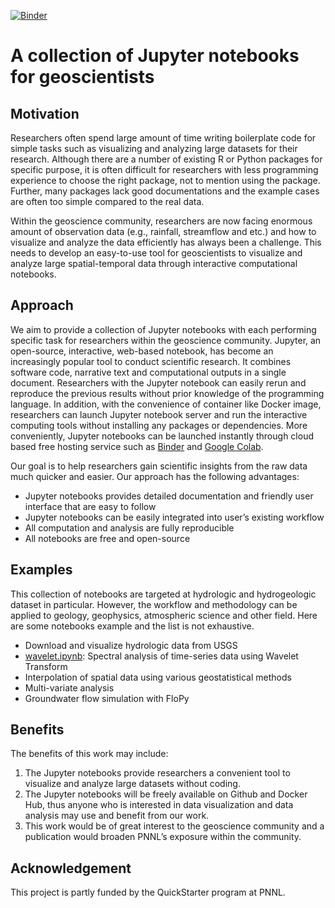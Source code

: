[![Binder](https://mybinder.org/badge_logo.svg)](https://mybinder.org/v2/gh/pinshuai/jupyter-for-geoscience/master?urlpath=lab/tree/notebooks/index.ipynb)

# A collection of Jupyter notebooks for geoscientists

## Motivation

Researchers often spend large amount of time writing boilerplate code for simple tasks such as visualizing and analyzing large datasets for their research. Although there are a number of existing R or Python packages for specific purpose, it is often difficult for researchers with less programming experience to choose the right package, not to mention using the package. Further, many packages lack good documentations and the example cases are often too simple compared to the real data. 

Within the geoscience community, researchers are now facing enormous amount of observation data (e.g., rainfall, streamflow and etc.) and how to visualize and analyze the data efficiently has always been a challenge. This needs to develop an easy-to-use tool for geoscientists to visualize and analyze large spatial-temporal data through interactive computational notebooks.

## Approach
We aim to provide a collection of Jupyter notebooks with each performing specific task for researchers within the geoscience community. Jupyter, an open-source, interactive, web-based notebook, has become an increasingly popular tool to conduct scientific research. It combines software code, narrative text and computational outputs in a single document. Researchers with the Jupyter notebook can easily rerun and reproduce the previous results without prior knowledge of the programming language. In addition, with the convenience of container like Docker image, researchers can launch Jupyter notebook server and run the interactive computing tools without installing any packages or dependencies. More conveniently, Jupyter notebooks can be launched instantly through cloud based free hosting service such as [Binder](mybinder.org) and [Google Colab](colab.research.google.com).

Our goal is to help researchers gain scientific insights from the raw data much quicker and easier. Our approach has the following advantages:

- Jupyter notebooks provides detailed documentation and friendly user interface that are easy to follow 
- Jupyter notebooks can be easily integrated into user’s existing workflow
- All computation and analysis are fully reproducible
- All notebooks are free and open-source

## Examples
This collection of notebooks are targeted at hydrologic and hydrogeologic dataset in particular. However, the workflow and methodology can be applied to geology, geophysics, atmospheric science and other field. Here are some notebooks example and the list is not exhaustive.


- Download and visualize hydrologic data from USGS 
- [wavelet.ipynb](wavelet.ipynb): Spectral analysis of time-series data using Wavelet Transform
- Interpolation of spatial data using various geostatistical methods
- Multi-variate analysis
- Groundwater flow simulation with FloPy

## Benefits

The benefits of this work may include:

1. The Jupyter notebooks provide researchers a convenient tool to visualize and analyze large datasets without coding. 
2. The Jupyter notebooks will be freely available on Github and Docker Hub, thus anyone who is interested in data visualization and data analysis may use and benefit from our work. 
3. This work would be of great interest to the geoscience community and a publication would broaden PNNL’s exposure within the community. 

## Acknowledgement
This project is partly funded by the QuickStarter program at PNNL.
